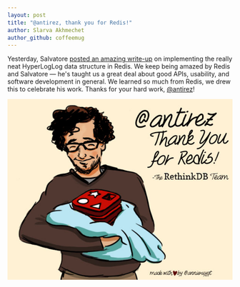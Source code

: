 ```yaml
---
layout: post
title: "@antirez, thank you for Redis!"
author: Slarva Akhmechet
author_github: coffeemug
---
```


Yesterday, Salvatore [posted an amazing write-up][1] on implementing
the really neat HyperLogLog data structure in Redis. We keep being
amazed by Redis and Salvatore &mdash; he's taught us a great deal
about good APIs, usability, and software development in general. We
learned so much from Redis, we drew this to celebrate his work.
Thanks for your hard work, [@antirez][]!

[1]: http://antirez.com/news/75
[@antirez]: https://twitter.com/antirez

<img src='/assets/images/posts/2014-04-03-thanks-redis.jpg'>

